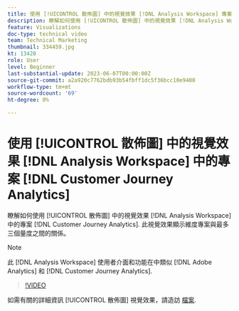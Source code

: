 ```yaml
---
title: 使用 [!UICONTROL 散佈圖] 中的視覺效果 [!DNL Analysis Workspace] 專案
description: 瞭解如何使用 [!UICONTROL 散佈圖] 中的視覺效果 [!DNL Analysis Workspace] 中的專案 [!DNL Customer Journey Analytics].
feature: Visualizations
doc-type: technical video
team: Technical Marketing
thumbnail: 334459.jpg
kt: 13428
role: User
level: Beginner
last-substantial-update: 2023-06-07T00:00:00Z
source-git-commit: a2a920c7762bdb93b54fbff1dc5f36bcc10e9400
workflow-type: tm+mt
source-wordcount: '69'
ht-degree: 0%

---
```


# 使用 [!UICONTROL 散佈圖] 中的視覺效果 [!DNL Analysis Workspace] 中的專案 [!DNL Customer Journey Analytics]

瞭解如何使用 [!UICONTROL 散佈圖] 中的視覺效果 [!DNL Analysis Workspace] 中的專案 [!DNL Customer Journey Analytics]. 此視覺效果顯示維度專案與最多三個量度之間的關係。

>[!NOTE]
>
>此 [!DNL Analysis Workspace] 使用者介面和功能在中類似 [!DNL Adobe Analytics] 和 [!DNL Customer Journey Analytics].

>[!VIDEO](https://video.tv.adobe.com/v/334459/?quality=12&learn=on)

如需有關的詳細資訊 [!UICONTROL 散佈圖] 視覺效果，請造訪 [檔案](https://experienceleague.adobe.com/docs/analytics-platform/using/cja-workspace/visualizations/scatterplot.html).
